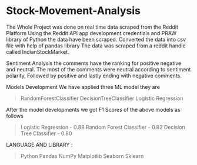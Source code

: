 # Stock-Movement-Analysis
The Whole Project was done on real time data scraped from the Reddit Platform
Using the Reddit API app development credentials and PRAW library of Python the data have been scraped.
Converted the data into csv file with help of pandas library
The data was scraped from a reddit handle called IndianStockMarket. 

Sentiment Analysis
the comments have the ranking for positive negative and neutral.
The most of the comments were neutral according to sentiment polarity, Followed by positive and lastly ending with negative comments.

Models Development
We have applied three ML model they are
> RandomForestClassifier
> DecisionTreeClassifier
> Logistic Regression

After the model developments we got F1 Scores of the above models as follows
> Logistic Regression - 0.88
> Random Forest Classifier - 0.82
> Decision Tree Classifier - 0.80


LANGUAGE AND LIBRARY :
> Python
> Pandas
> NumPy
> Matplotlib
> Seaborn
> Sklearn
